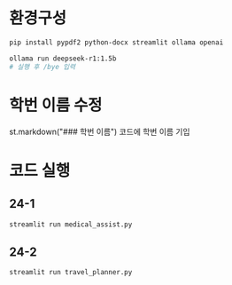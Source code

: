 # 환경구성

```bash
pip install pypdf2 python-docx streamlit ollama openai
```

```bash
ollama run deepseek-r1:1.5b
# 실행 후 /bye 입력
```

# 학번 이름 수정
st.markdown("### 학번 이름")
코드에 학번 이름 기입

# 코드 실행

## 24-1  
```bash
streamlit run medical_assist.py
```

## 24-2  
```bash
streamlit run travel_planner.py
```

